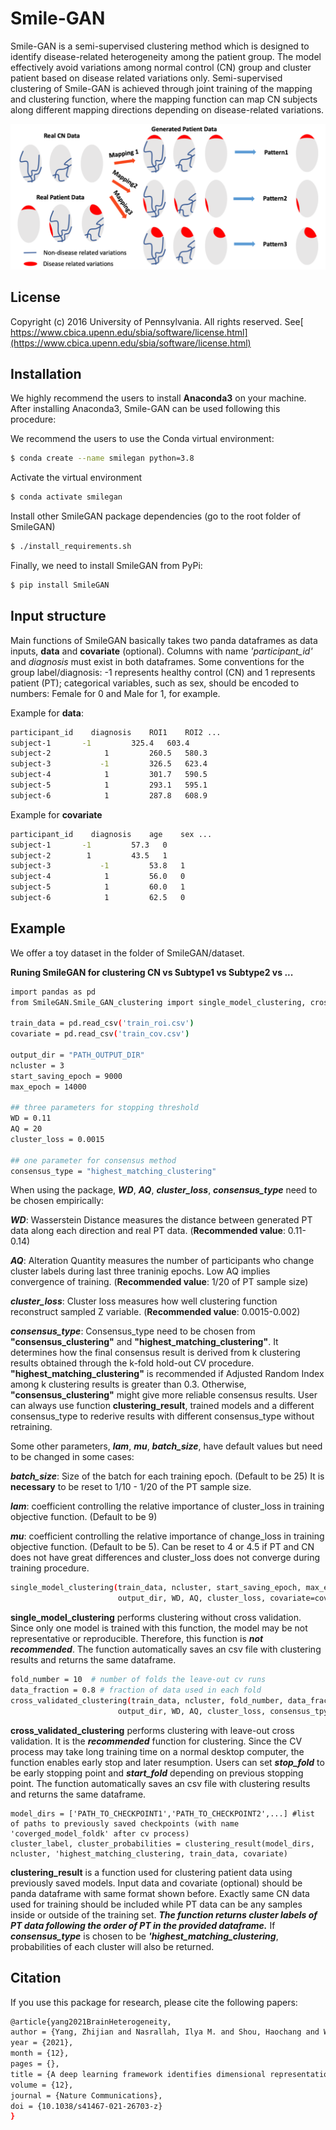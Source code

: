 # Smile-GAN
Smile-GAN is a semi-supervised clustering method which is designed to identify disease-related heterogeneity among the patient group. The model effectively avoid variations among normal control (CN) group and cluster patient based on disease related variations only. Semi-supervised clustering of Smile-GAN is achieved through joint training of the mapping and clustering function, where the mapping function can map CN subjects along different mapping directions depending on disease-related variations.

![image info](./datasets/Smile-GAN.png)

## License
Copyright (c) 2016 University of Pennsylvania. All rights reserved. See[ https://www.cbica.upenn.edu/sbia/software/license.html](https://www.cbica.upenn.edu/sbia/software/license.html)

## Installation
We highly recommend the users to install **Anaconda3** on your machine. After installing Anaconda3, Smile-GAN can be used following this procedure:

We recommend the users to use the Conda virtual environment:

```bash
$ conda create --name smilegan python=3.8
```
Activate the virtual environment

```bash
$ conda activate smilegan
```

Install other SmileGAN package dependencies (go to the root folder of SmileGAN)

```bash
$ ./install_requirements.sh
```

Finally, we need to install SmileGAN from PyPi:

```bash
$ pip install SmileGAN
```



## Input structure
Main functions of SmileGAN basically takes two panda dataframes as data inputs, **data** and **covariate** (optional). Columns with name *'participant_id'* and *diagnosis* must exist in both dataframes. Some conventions for the group label/diagnosis: -1 represents healthy control (CN) and 1 represents patient (PT); categorical variables, such as sex, should be encoded to numbers: Female for 0 and Male for 1, for example. 

Example for **data**:

```bash
participant_id    diagnosis    ROI1    ROI2 ...
subject-1	    -1         325.4   603.4
subject-2            1         260.5   580.3
subject-3           -1         326.5   623.4
subject-4            1         301.7   590.5
subject-5            1	       293.1   595.1
subject-6            1         287.8   608.9
```
Example for **covariate**

```bash
participant_id    diagnosis    age    sex ...
subject-1	    -1         57.3   0
subject-2 	     1         43.5   1
subject-3           -1         53.8   1
subject-4            1         56.0   0
subject-5            1	       60.0   1
subject-6            1         62.5   0
```

## Example
We offer a toy dataset in the folder of SmileGAN/dataset.

**Runing SmileGAN for clustering CN vs Subtype1 vs Subtype2 vs ...**

```bash
import pandas as pd
from SmileGAN.Smile_GAN_clustering import single_model_clustering, cross_validated_clustering, clustering_result

train_data = pd.read_csv('train_roi.csv')
covariate = pd.read_csv('train_cov.csv')

output_dir = "PATH_OUTPUT_DIR"
ncluster = 3
start_saving_epoch = 9000
max_epoch = 14000

## three parameters for stopping threshold
WD = 0.11
AQ = 20
cluster_loss = 0.0015

## one parameter for consensus method
consensus_type = "highest_matching_clustering"
```

When using the package, ***WD***, ***AQ***, ***cluster\_loss***, ***consensus\_type*** need to be chosen empirically:

***WD***: Wasserstein Distance measures the distance between generated PT data along each direction and real PT data. (**Recommended value**: 0.11-0.14)

***AQ***: Alteration Quantity measures the number of participants who change cluster labels during last three traninig epochs. Low AQ implies convergence of training. (**Recommended value**: 1/20 of PT sample size)

***cluster\_loss***: Cluster loss measures how well clustering function reconstruct sampled Z variable. (**Recommended value**: 0.0015-0.002)

***consensus\_type***: Consensus_type need to be chosen from **"consensus\_clustering"** and **"highest\_matching\_clustering"**. It determines how the final consensus result is derived from k clustering results obtained through the k-fold hold-out CV procedure. **"highest\_matching\_clustering"** is recommended if Adjusted Random Index among k clustering results is greater than 0.3. Otherwise, **"consensus\_clustering"** might give more reliable consensus results. User can always use function **clustering\_result**, trained models and a different consensus\_type to rederive results with different consensus\_type without retraining.

Some other parameters, ***lam***, ***mu***, ***batch\_size***, have default values but need to be changed in some cases:

***batch\_size***: Size of the batch for each training epoch. (Default to be 25) It is **necessary** to be reset to 1/10 - 1/20 of the PT sample size.

***lam***: coefficient controlling the relative importance of cluster\_loss in training objective function. (Default to be 9) 

***mu***: coefficient controlling the relative importance of change\_loss in training objective function. (Default to be 5). Can be reset to 4 or 4.5 if PT and CN does not have great differences and cluster\_loss does not converge during training procedure. 



```bash
single_model_clustering(train_data, ncluster, start_saving_epoch, max_epoch,\
					    output_dir, WD, AQ, cluster_loss, covariate=covariate)
```
**single\_model\_clustering** performs clustering without cross validation. Since only one model is trained with this function, the model may be not representative or reproducible. Therefore, this function is ***not recommended***. The function automatically saves an csv file with clustering results and returns the same dataframe.



```bash				    
fold_number = 10  # number of folds the leave-out cv runs
data_fraction = 0.8 # fraction of data used in each fold
cross_validated_clustering(train_data, ncluster, fold_number, data_fraction, start_saving_epoch, max_epoch,\
					    output_dir, WD, AQ, cluster_loss, consensus_tpype, covariate=covariate)
```

**cross\_validated\_clustering** performs clustering with leave-out cross validation. It is the ***recommended*** function for clustering. Since the CV process may take long training time on a normal desktop computer, the function enables early stop and later resumption. Users can set ***stop\_fold*** to be early stopping point and ***start\_fold*** depending on previous stopping point. The function automatically saves an csv file with clustering results and returns the same dataframe.

```					    
model_dirs = ['PATH_TO_CHECKPOINT1','PATH_TO_CHECKPOINT2',...] #list of paths to previously saved checkpoints (with name 'coverged_model_foldk' after cv process)
cluster_label, cluster_probabilities = clustering_result(model_dirs, ncluster, 'highest_matching_clustering, train_data, covariate)
```
**clustering\_result** is a function used for clustering patient data using previously saved models. Input data and covariate (optional) should be panda dataframe with same format shown before. Exactly same CN data used for training should be included while PT data can be any samples inside or outside of the training set. ***The function returns cluster labels of PT data following the order of PT in the provided dataframe.*** If ***consensus\_type*** is chosen to be ***'highest\_matching\_clustering***, probabilities of each cluster will also be returned. 


## Citation
If you use this package for research, please cite the following papers:


```bash
@article{yang2021BrainHeterogeneity,
author = {Yang, Zhijian and Nasrallah, Ilya M. and Shou, Haochang and Wen, Junhao and Doshi, Jimit and Habes, Mohamad and Erus, Guray and Abdulkadir, Ahmed and Resnick, Susan M. and Albert, Marilyn S. and Maruff, Paul and Fripp, Jurgen and Morris, John C. and Wolk, David A. and Davatzikos, Christos and {iSTAGING Consortium} and {Baltimore Longitudinal Study of Aging (BLSA)} and {Alzheimer’s Disease Neuroimaging Initiative (ADNI)}},
year = {2021},
month = {12},
pages = {},
title = {A deep learning framework identifies dimensional representations of Alzheimer’s Disease from brain structure},
volume = {12},
journal = {Nature Communications},
doi = {10.1038/s41467-021-26703-z}
}
```



